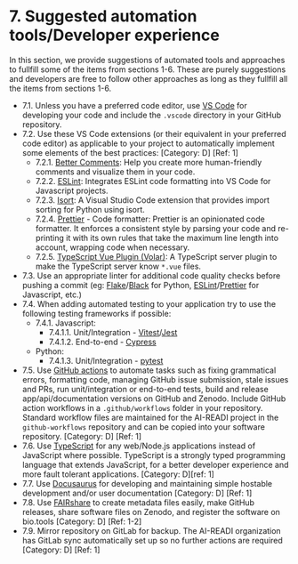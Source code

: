 # 7. Suggested automation tools/Developer experience

In this section, we provide suggestions of automated tools and approaches to fullfill some of the items from sections 1-6. These are purely suggestions and developers are free to follow other approaches as long as they fullfill all the items from sections 1-6.

* 7.1. Unless you have a preferred code editor, use [VS Code](https://code.visualstudio.com/) for developing your code and include the `.vscode` directory in your GitHub repository.
* 7.2. Use these VS Code extensions (or their equivalent in your preferred code editor) as applicable to your project to automatically implement some elements of the best practices: [Category: D] [Ref: 1]
   * 7.2.1. [Better Comments](https://marketplace.visualstudio.com/items?itemName=aaron-bond.better-comments): Help you create more human-friendly comments and visualize them in your code.
   * 7.2.2. [ESLint](https://marketplace.visualstudio.com/items?itemName=dbaeumer.vscode-eslint): Integrates ESLint code formatting into VS Code for Javascript projects.
   * 7.2.3. [Isort](https://marketplace.visualstudio.com/items?itemName=ms-python.isort): A Visual Studio Code extension that provides import sorting for Python using isort.
   * 7.2.4. [Prettier](https://marketplace.visualstudio.com/items?itemName=esbenp.prettier-vscode) - Code formatter: Prettier is an opinionated code formatter. It enforces a consistent style by parsing your code and re-printing it with its own rules that take the maximum line length into account, wrapping code when necessary.
   * 7.2.5. [TypeScript Vue Plugin (Volar)](https://marketplace.visualstudio.com/items?itemName=Vue.vscode-typescript-vue-plugin): A TypeScript server plugin to make the TypeScript server know `*.vue` files.
* 7.3. Use an appropriate linter for additional code quality checks before pushing a commit (eg: [Flake](https://pypi.org/project/flake8/)/[Black](https://pypi.org/project/black/) for Python, [ESLint](https://marketplace.visualstudio.com/items?itemName=dbaeumer.vscode-eslint)/[Prettier](https://marketplace.visualstudio.com/items?itemName=esbenp.prettier-vscode) for Javascript, etc.)
* 7.4. When adding automated testing to your application try to use the following testing frameworks if possible:
   * 7.4.1. Javascript:
     * 7.4.1.1. Unit/Integration - [Vitest](https://vitest.dev/)/[Jest](https://jestjs.io/)
     * 7.4.1.2. End-to-end - [Cypress](https://www.cypress.io/)
   * Python:
     * 7.4.1.3. Unit/Integration - [pytest](https://docs.pytest.org/en/7.2.x/)
* 7.5. Use [GitHub actions](https://github.com/features/actions) to automate tasks such as fixing grammatical errors, formatting code, managing GitHub issue submission, stale issues and PRs, run unit/integration or end-to-end tests, build and release app/api/documentation versions on GitHub and Zenodo. Include GitHub action workflows in a `.github/workflows` folder in your repository. Standard workflow files are maintained for the AI-READI project in the `github-workflows` repository and can be copied into your software repository. [Category: D] [Ref: 1]
* 7.6. Use [TypeScript](https://www.typescriptlang.org/) for any web/Node.js applications instead of JavaScript where possible. TypeScript is a strongly typed programming language that extends JavaScript, for a better developer experience and more fault tolerant applications. [Category: D][ref: 1]
* 7.7. Use [Docusaurus](https://docusaurus.io/) for developing and maintaining simple hostable development and/or user documentation [Category: D] [Ref: 1]
* 7.8. Use [FAIRshare](https://docs.fairshareapp.io/docs/intro) to create metadata files easily, make GitHub releases, share software files on Zenodo, and register the software on bio.tools [Category: D] [Ref: 1-2]
* 7.9. Mirror repository on GitLab for backup. The AI-READI organization has GitLab sync automatically set up so no further actions are required [Category: D] [Ref: 1]
